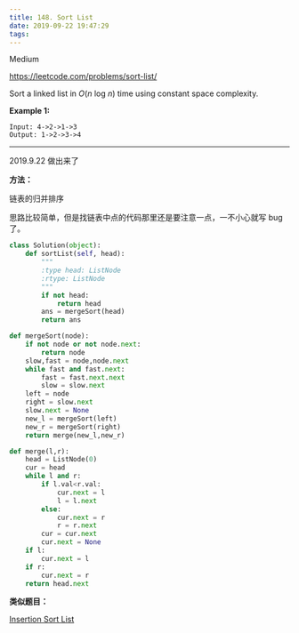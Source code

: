 ```yaml
---
title: 148. Sort List
date: 2019-09-22 19:47:29
tags:
---
```


Medium

https://leetcode.com/problems/sort-list/

Sort a linked list in *O*(*n* log *n*) time using constant space complexity.

**Example 1:**

```
Input: 4->2->1->3
Output: 1->2->3->4
```

---

2019.9.22 做出来了

**方法：**

链表的归并排序

思路比较简单，但是找链表中点的代码那里还是要注意一点，一不小心就写 bug 了。

```python
class Solution(object):
    def sortList(self, head):
        """
        :type head: ListNode
        :rtype: ListNode
        """
        if not head:
            return head
        ans = mergeSort(head)
        return ans

def mergeSort(node):
    if not node or not node.next:
        return node
    slow,fast = node,node.next
    while fast and fast.next:
        fast = fast.next.next
        slow = slow.next
    left = node
    right = slow.next
    slow.next = None
    new_l = mergeSort(left)
    new_r = mergeSort(right)
    return merge(new_l,new_r)

def merge(l,r):
    head = ListNode(0)
    cur = head
    while l and r:
        if l.val<r.val:
            cur.next = l
            l = l.next
        else:
            cur.next = r
            r = r.next
        cur = cur.next
        cur.next = None
    if l:
        cur.next = l
    if r:
        cur.next = r
    return head.next
```

**类似题目：**

[Insertion Sort List](https://leetcode.com/problems/insertion-sort-list/)

